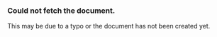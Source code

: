 ### Could not fetch the document.
This may be due to a typo or the document has not been created yet.

